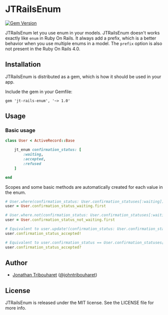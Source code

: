# JTRailsEnum

[![Gem Version](https://badge.fury.io/rb/jt-rails-enum.svg)](http://badge.fury.io/rb/jt-rails-enum)

JTRailsEnum let you use enum in your models. JTRailsEnum doesn't works exactly like `enum` in Ruby On Rails. It always add a prefix, which is a better behavior when you use multiple enums in a model. The `prefix` option is also not present in the Ruby On Rails 4.0.

## Installation

JTRailsEnum is distributed as a gem, which is how it should be used in your app.

Include the gem in your Gemfile:

    gem 'jt-rails-enum', '~> 1.0'

## Usage

### Basic usage

```ruby
class User < ActiveRecord::Base

    jt_enum confirmation_status: [
        :waiting,
        :accepted,
        :refused
    ]

end
```

Scopes and some basic methods are automatically created for each value in the enum.
```ruby
# User.where(confirmation_status: User.confirmation_statuses[:waiting]).first
user = User.confirmation_status_waiting.first

# User.where.not(confirmation_status: User.confirmation_statuses[:waiting]).first
user = User.confirmation_status_not_waiting.first

# Equivalent to user.update!(confirmation_status: User.confirmation_statuses[:accepted])
user.confirmation_status_accepted!

# Equivalent to user.confirmation_status == User.confirmation_statuses[:accepted]
user.confirmation_status_accepted?

```

## Author

- [Jonathan Tribouharet](https://github.com/jonathantribouharet) ([@johntribouharet](https://twitter.com/johntribouharet))

## License

JTRailsEnum is released under the MIT license. See the LICENSE file for more info.
